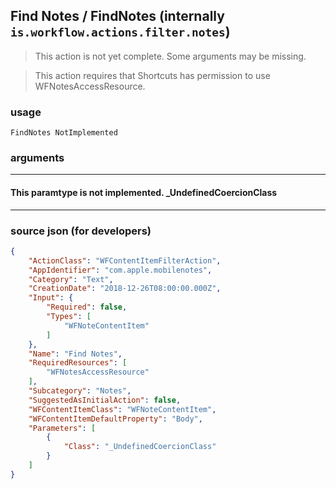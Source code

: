 
## Find Notes / FindNotes (internally `is.workflow.actions.filter.notes`)

> This action is not yet complete. Some arguments may be missing.

> This action requires that Shortcuts has permission to use WFNotesAccessResource.



### usage
```
FindNotes NotImplemented
```

### arguments

---

#### This paramtype is not implemented. _UndefinedCoercionClass

---

### source json (for developers)

```json
{
	"ActionClass": "WFContentItemFilterAction",
	"AppIdentifier": "com.apple.mobilenotes",
	"Category": "Text",
	"CreationDate": "2018-12-26T08:00:00.000Z",
	"Input": {
		"Required": false,
		"Types": [
			"WFNoteContentItem"
		]
	},
	"Name": "Find Notes",
	"RequiredResources": [
		"WFNotesAccessResource"
	],
	"Subcategory": "Notes",
	"SuggestedAsInitialAction": false,
	"WFContentItemClass": "WFNoteContentItem",
	"WFContentItemDefaultProperty": "Body",
	"Parameters": [
		{
			"Class": "_UndefinedCoercionClass"
		}
	]
}
```
